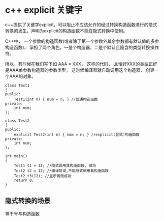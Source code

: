 # c++ explicit 关键字

c++提供了关键字explicit，可以阻止不应该允许的经过转换构造函数进行的隐式转换的发生。声明为explicit的构造函数不能在隐式转换中使用。

C++中， 一个参数的构造函数(或者除了第一个参数外其余参数都有默认值的多参构造函数)， 承担了两个角色。一是个构造器，二是个默认且隐含的类型转换操作符。

所以，有时候在我们写下如 AAA = XXX， 这样的代码， 且恰好XXX的类型正好是AAA单参数构造器的参数类型， 这时候编译器就自动调用这个构造器， 创建一个AAA的对象。

```
class Test1
{
public:
	Test1(int n) { num = n; } //普通构造函数
private:
	int num;
};

class Test2
{
public:
	explicit Test2(int n) { num = n; } //explicit(显式)构造函数
private:
	int num;
};

int main()
{
	Test1 t1 = 12; //隐式调用其构造函数, 成功
	Test2 t2 = 12; //编译错误,不能隐式调用其构造函数
	Test2 t3(12); //显示调用成功
	return 0;
}
```

## 隐式转换的场景

等于号与构造函数
